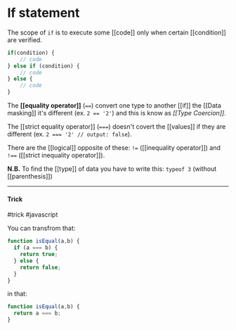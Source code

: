# If statement

The scope of `if`  is to execute some [[code]] only when certain [[condition]] are verified.

```javascript
if(condition) {
	// code
} else if (condition) {
	// code
} else {
	// code
}
```

The **[[equality operator]]** (`==`) convert one type to another [[if]] the [[Data masking]] it's different (ex. `2 == '2'`) and this is know as *[[Type Coercion]]*.

The [[strict equality operator]] (`===`) doesn't covert the [[values]] if they are different (ex. `2 === '2' // output: false`).

There are the [[logical]] opposite of these: `!=` ([[inequality operator]]) and `!==` ([[strict inequality operator]]).

**N.B.**
To find the [[type]] of data you have to write this: `typeof 3` (without [[parenthesis]])

---

#### Trick
#trick #javascript


You can transfrom that:
```javascript
function isEqual(a,b) {
  if (a === b) {
    return true;
  } else {
    return false;
  }
}
```

in that:

```javascript
function isEqual(a,b) {
  return a === b;
}
```